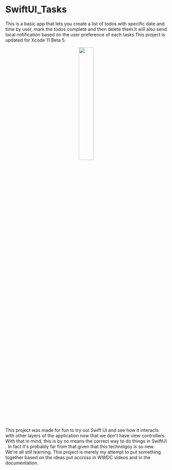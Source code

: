 # SwiftUI_Tasks
 
 This is a basic app that lets you create a list of todos with specific date and time by user, mark the todos complete and then delete them.It will also send local notification based on the user preference of each tasks.This project is updated for Xcode 11 Beta 5.

<p align="center">
  <img src="" width="30%"/>
</p>

This project was made for fun to try out Swift UI and see how it interacts with other layers of the application now that we don't have view controllers. With that in mind, this is by no means the correct way to do things in SwiftUI . In fact it's probably far from that given that this technolgoy is so new. We're all still learning. This project is merely my attempt to put something together based on the ideas put accross in WWDC videos and in the documentation.
